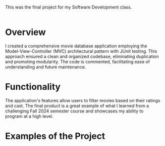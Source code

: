 This was the final project for my Software Development class. <br> <br>

# Overview
I created a comprehensive movie database application employing the Model-View-Controller (MVC) architectural pattern with JUnit testing. This approach ensured a clean and organized codebase, eliminating duplication and promoting modularity. The code is  commented, facilitating ease of understanding and future maintenance. 

# Functionality
The application's features allow users to filter movies based on their ratings and cast. The final product is a great example of what I learned from a challenging Fall 2024 semester course and showcases my ability to program at a high level.

# Examples of the Project



